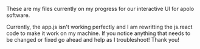 These are my files currently on my progress for our interactive UI for apolo software.

Currently, the app.js isn't working perfectly and I am rewritting the js.react code to make it work on my machine.
If you notice anything that needs to be changed or fixed go ahead and help as I troubleshoot! Thank you!
